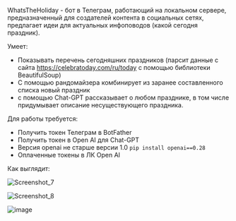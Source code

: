 
WhatsTheHoliday - бот в Телеграм, работающий на локальном сервере, предназначенный для создателей контента в социальных сетях, предлагает идеи для актуальных инфоповодов (какой сегодня праздник).

Умеет:
* Показывать перечень сегодняшних праздников (парсит данные с сайта https://celebratoday.com/ru/today с помощью библиотеки BeautifulSoup)
* С помощью рандомайзера комбинирует из заранее составленного списка новый праздник
* c помощью Chat-GPT рассказывает о любом празднике, в том числе придумывает описание несуществующего праздника.


Для работы требуется:
* Получить токен Телеграм в BotFather
* Получить токен в Open AI для Chat-GPT
* Версия openai не старше версии 1.0 `pip install openai==0.28`
* Оплаченные токены в ЛК Open AI 

Как выглядит:


![Screenshot_7](https://github.com/risharaeva/telegram_bot1/assets/146364566/0b0122a3-2a14-4d05-b718-06393b6e8694)

![Screenshot_8](https://github.com/risharaeva/telegram_bot1/assets/146364566/f57a40b5-8f8a-441d-b057-34cc33d3dfa3)

![image](https://github.com/risharaeva/telegram_bot1/assets/146364566/4835278b-5d40-475e-98b7-be70846cb641)
